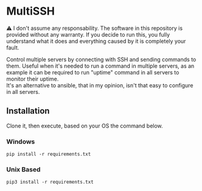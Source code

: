 # MultiSSH
⚠️ I don't assume any responsability. The software in this repository is provided without any warranty. If you decide to run this, you fully understand what it does and everything caused by it is completely your fault.<br>

Control multiple servers by connecting with SSH and sending commands to them.
Useful when it's needed to run a command in multiple servers, as an example it can be required to run "uptime" command in all servers to monitor their uptime. <br>
It's an alternative to ansible, that in my opinion, isn't that easy to configure in all servers. <br>

## Installation
Clone it, then execute, based on your OS the command below.
### Windows
```pip install -r requirements.txt```
### Unix Based
```pip3 install -r requirements.txt```